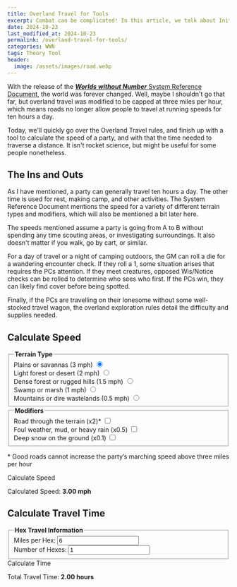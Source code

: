 ```yaml
---
title: Overland Travel for Tools
excerpt: Combat can be complicated! In this article, we talk about Initiative, finishing off explaining why being first is better than being last.
date: 2024-10-23
last_modified_at: 2024-10-23
permalink: /overland-travel-for-tools/
categories: WWN
tags: Theory Tool
header:
  image: /assets/images/road.webp
---
```

With the release of the [***Worlds without Number*** System Reference Document](https://www.drivethrurpg.com/en/product/473939/worlds-without-number-system-reference-document), the world was forever changed. Well, maybe I shouldn't go that far, but overland travel was modified to be capped at three miles per hour, which means roads no longer allow people to travel at running speeds for ten hours a day.

Today, we'll quickly go over the Overland Travel rules, and finish up with a tool to calculate the speed of a party, and with that the time needed to traverse a distance. It isn't rocket science, but might be useful for some people nonetheless.
## The Ins and Outs
As I have mentioned, a party can generally travel ten hours a day. The other time is used for rest, making camp, and other activities. The System Reference Document mentions the speed for a variety of different terrain types and modifiers, which will also be mentioned a bit later here.

The speeds mentioned assume a party is going from A to B without spending any time scouting areas, or investigating surroundings. It also doesn't matter if you walk, go by cart, or similar.

For a day of travel or a night of camping outdoors, the GM can roll a die for a wandering encounter check. If they roll a 1, some situation arises that requires the PCs attention. If they meet creatures, opposed Wis/Notice checks can be rolled to determine who sees who first. If the PCs win, they can likely find cover before being spotted.

Finally, if the PCs are travelling on their lonesome without some well-stocked travel wagon, the overland exploration rules detail the difficulty and supplies needed.
## Calculate Speed
<div class="terrain-calculator">
  <form id="terrain-form">
    <fieldset>
      <legend><strong>Terrain Type</strong></legend>
      <label>
        Plains or savannas (3 mph)
        <input type="radio" name="terrain" value="3" checked required>
      </label><br>
      <label>
        Light forest or desert (2 mph)
        <input type="radio" name="terrain" value="2">
      </label><br>
      <label>
        Dense forest or rugged hills (1.5 mph)
        <input type="radio" name="terrain" value="1.5">
      </label><br>
      <label>
        Swamp or marsh (1 mph)
        <input type="radio" name="terrain" value="1">
      </label><br>
      <label>
        Mountains or dire wastelands (0.5 mph)
        <input type="radio" name="terrain" value="0.5">
      </label>
    </fieldset>
    <fieldset>
      <legend><strong>Modifiers</strong></legend>
      <label>
        Road through the terrain (x2)*
        <input type="checkbox" name="modifier" value="2">
      </label><br>
      <label>
        Foul weather, mud, or heavy rain (x0.5)
        <input type="checkbox" name="modifier" value="0.5">
      </label><br>
      <label>
        Deep snow on the ground (x0.1)
        <input type="checkbox" name="modifier" value="0.1">
      </label>
    </fieldset>
	<p>* Good roads cannot increase the party’s marching speed above three miles per hour</p>
    <a class="btn btn--primary" type="button" onclick="calculateSpeed()">Calculate Speed</a>
  </form>
  Calculated Speed: <strong><span id="speed">3.00</span> mph</strong>
</div>

## Calculate Travel Time
<div class="hex-calculator">
  <form id="hex-form">
    <fieldset>
      <legend><strong>Hex Travel Information</strong></legend>
      <label>
        Miles per Hex:
        <input type="number" id="miles-per-hex" value="6" placeholder="6" required>
      </label><br>
      <label>
        Number of Hexes:
        <input type="number" id="number-of-hexes" value="1" placeholder="1" required>
      </label><br>
    </fieldset>
    <a class="btn btn--primary" type="button" onclick="calculateHexTime()">Calculate Time</a>
  </form>
  Total Travel Time: <strong><span id="travel-time">2.00</span> hours</strong>
</div>